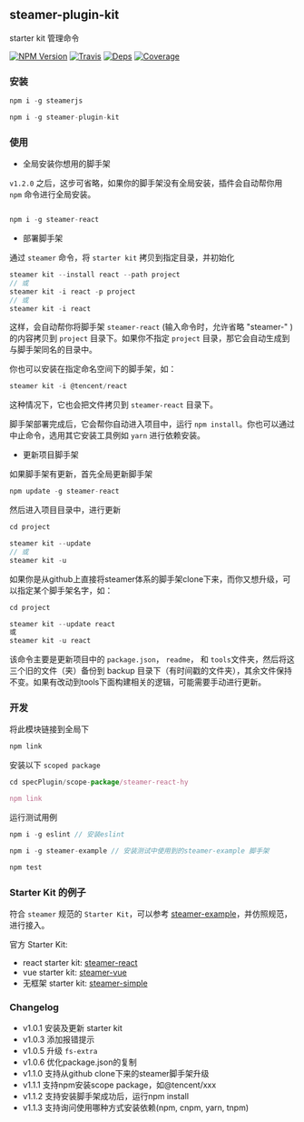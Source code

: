 ## steamer-plugin-kit

starter kit 管理命令

[![NPM Version](https://img.shields.io/npm/v/steamer-plugin-kit.svg?style=flat)](https://www.npmjs.com/package/steamer-plugin-kit)
[![Travis](https://img.shields.io/travis/SteamerTeam/steamer-plugin-kit.svg)](https://travis-ci.org/SteamerTeam/steamer-plugin-kit)
[![Deps](https://david-dm.org/SteamerTeam/steamer-plugin-kit.svg)](https://david-dm.org/SteamerTeam/steamer-plugin-kit)
[![Coverage](https://img.shields.io/coveralls/SteamerTeam/steamer-plugin-kit.svg)](https://coveralls.io/github/SteamerTeam/steamer-plugin-kit)

### 安装
```javascript
npm i -g steamerjs

npm i -g steamer-plugin-kit
```

### 使用

* 全局安装你想用的脚手架

`v1.2.0` 之后，这步可省略，如果你的脚手架没有全局安装，插件会自动帮你用 `npm` 命令进行全局安装。

```javascript

npm i -g steamer-react

```

* 部署脚手架

通过 `steamer` 命令，将 `starter kit` 拷贝到指定目录，并初始化

```javascript
steamer kit --install react --path project
// 或
steamer kit -i react -p project
// 或
steamer kit -i react
```

这样，会自动帮你将脚手架 `steamer-react` (输入命令时，允许省略 "steamer-" ) 的内容拷贝到 `project` 目录下。如果你不指定 `project` 目录，那它会自动生成到与脚手架同名的目录中。


你也可以安装在指定命名空间下的脚手架，如：

```javascript
steamer kit -i @tencent/react
```

这种情况下，它也会把文件拷贝到 `steamer-react` 目录下。 

脚手架部署完成后，它会帮你自动进入项目中，运行 `npm install`。你也可以通过中止命令，选用其它安装工具例如 `yarn` 进行依赖安装。


* 更新项目脚手架

如果脚手架有更新，首先全局更新脚手架

```javascript
npm update -g steamer-react
```

然后进入项目目录中，进行更新

```javascript
cd project

steamer kit --update
// 或
steamer kit -u
```

如果你是从github上直接将steamer体系的脚手架clone下来，而你又想升级，可以指定某个脚手架名字，如：

```javascript
cd project

steamer kit --update react
或
steamer kit -u react
```

该命令主要是更新项目中的 `package.json`， `readme`， 和 `tools`文件夹，然后将这三个旧的文件（夹）备份到 backup 目录下（有时间戳的文件夹），其余文件保持不变。如果有改动到tools下面构建相关的逻辑，可能需要手动进行更新。


### 开发

将此模块链接到全局下

```javascript
npm link
```

安装以下 `scoped package`

```javascript
cd specPlugin/scope-package/steamer-react-hy

npm link
```

运行测试用例

```javascript
npm i -g eslint // 安装eslint

npm i -g steamer-example // 安装测试中使用到的steamer-example 脚手架

npm test
```

### Starter Kit 的例子
符合 `steamer` 规范的 `Starter Kit`，可以参考 [steamer-example](https://github.com/SteamerTeam/steamer-example/)，并仿照规范，进行接入。

官方 Starter Kit:
* react starter kit: [steamer-react](https://github.com/SteamerTeam/steamer-react/)
* vue starter kit: [steamer-vue](https://github.com/SteamerTeam/steamer-vue/)
* 无框架 starter kit: [steamer-simple](https://github.com/SteamerTeam/steamer-simple/)

### Changelog
* v1.0.1 安装及更新 starter kit
* v1.0.3 添加报错提示
* v1.0.5 升级 `fs-extra`
* v1.0.6 优化package.json的复制
* v1.1.0 支持从github clone下来的steamer脚手架升级
* v1.1.1 支持npm安装scope package，如@tencent/xxx
* v1.1.2 支持安装脚手架成功后，运行npm install
* v1.1.3 支持询问使用哪种方式安装依赖(npm, cnpm, yarn, tnpm)
